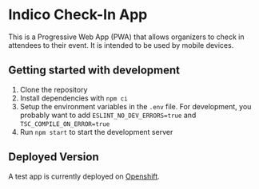 # Indico Check-In App
This is a Progressive Web App (PWA) that allows organizers to check in attendees to their event. It is intended to be used by mobile devices.

## Getting started with development
1. Clone the repository
2. Install dependencies with `npm ci`
3. Setup the environment variables in the `.env` file. For development, you probably want to add `ESLINT_NO_DEV_ERRORS=true`
and `TSC_COMPILE_ON_ERROR=true`
4. Run `npm start` to start the development server

## Deployed Version
A test app is currently deployed on [Openshift](https://indico-checkin-test.app.cern.ch/).
